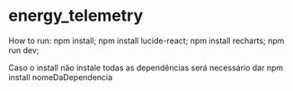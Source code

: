# energy_telemetry

How to run:
npm install;
npm install lucide-react;
npm install recharts;
npm run dev;

Caso o install não instale todas as dependências será necessário dar npm install nomeDaDependencia
